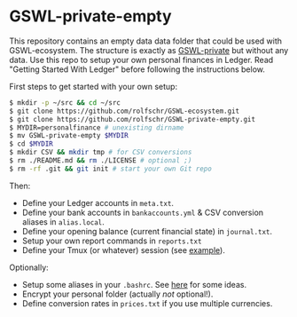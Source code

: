 # GSWL-private-empty

This repository contains an empty data data folder that could be used with GSWL-ecosystem.
The structure is exactly as [GSWL-private](https://github.com/rolfschr/GSWL-private) but without any data.
Use this repo to setup your own personal finances in Ledger.
Read "Getting Started With Ledger" before following the instructions below.

First steps to get started with your own setup:

```bash
$ mkdir -p ~/src && cd ~/src
$ git clone https://github.com/rolfschr/GSWL-ecosystem.git
$ git clone https://github.com/rolfschr/GSWL-private-empty.git
$ MYDIR=personalfinance # unexisting dirname
$ mv GSWL-private-empty $MYDIR
$ cd $MYDIR
$ mkdir CSV && mkdir tmp # for CSV conversions
$ rm ./README.md && rm ./LICENSE # optional ;)
$ rm -rf .git && git init # start your own Git repo
```
Then:

- Define your Ledger accounts in ``meta.txt``.
- Define your bank accounts in ``bankaccounts.yml`` & CSV conversion aliases in ``alias.local``.
- Define your opening balance (current financial state) in ``journal.txt``.
- Setup your own report commands in ``reports.txt``
- Define your Tmux (or whatever) session (see [example](https://github.com/rolfschr/GSWL-private/blob/master/.tmuxinator.GSWL-private.yml)).

Optionally:

- Setup some aliases in your ``.bashrc``. See [here](https://github.com/rolfschr/GSWL-private/blob/master/.bashrc) for some ideas.
- Encrypt your personal folder (actually _not_ optional!).
- Define conversion rates in ``prices.txt`` if you use multiple currencies.
